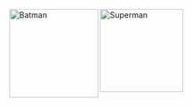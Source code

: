 <img height="160px" align="left" src="https://media.giphy.com/media/v1.Y2lkPTc5MGI3NjExbHpoM3h2dGRnbDhteTZhMTBsaWtyc2V3a3Z1emI4OTBtMXQ2MWZ6MiZlcD12MV9zdGlja2Vyc19zZWFyY2gmY3Q9cw/wNnDbvuZqzho4/giphy.gif" alt="Batman" />
<img height="150px" align="left" src="https://media.giphy.com/media/EksD1gweEEdGw/giphy.gif" alt="Superman" />
